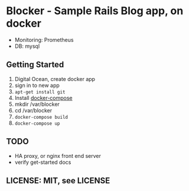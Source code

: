 # Blocker - Sample Rails Blog app, on docker

* Monitoring: Prometheus
* DB: mysql

## Getting Started

1. Digital Ocean, create docker app
2. sign in to new app
3. `apt-get install git`
4. Install [docker-compose](http://docs.docker.com/compose/install/)
4. mkdir /var/blocker
5. cd /var/blocker
6. `docker-compose build`
7. `docker-compose up`

## TODO

* HA proxy, or nginx front end server
* verify get-started docs

## LICENSE: MIT, see LICENSE
